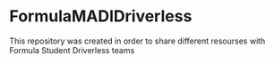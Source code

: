 # FormulaMADIDriverless
This repository was created in order to share different resourses with Formula Student Driverless teams
